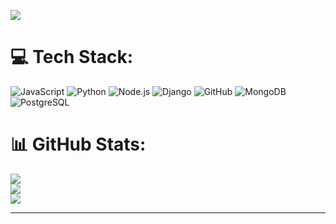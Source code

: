 [![](https://visitcount.itsvg.in/api?id=Vanoo123&icon=5&color=12)](https://visitcount.itsvg.in)
# 💻 Tech Stack:
![JavaScript](https://img.shields.io/badge/javascript-%23323330.svg?style=for-the-badge&logo=javascript&logoColor=%23F7DF1E)
![Python](https://img.shields.io/badge/python-%23563D7C.svg?style=for-the-badge&logo=python&logoColor=white) 
![Node.js](https://img.shields.io/badge/Node.js-%2343853D?style=for-the-badge&logo=node.js&logoColor=%23FFFFFF)
![Django](https://img.shields.io/badge/Django-%23092E20?style=for-the-badge&logo=django&logoColor=%23FFFFFF)
![GitHub](https://img.shields.io/badge/GitHub-%23121011.svg?style=for-the-badge&logo=github&logoColor=white) 
![MongoDB](https://img.shields.io/badge/MongoDB-%234ea94b.svg?style=for-the-badge&logo=mongodb&logoColor=white)
![PostgreSQL](https://img.shields.io/badge/PostgreSQL-%2300f.svg?style=for-the-badge&logo=postgresql&logoColor=white)

# 📊 GitHub Stats:
![](https://github-readme-stats.vercel.app/api?username=Lussskki&theme=dark&hide_border=false&include_all_commits=true&count_private=false)<br/>
![](https://github-readme-streak-stats.herokuapp.com/?user=Lussskki&theme=dark&hide_border=false)<br/>
![](https://github-readme-stats.vercel.app/api/top-langs/?username=Lussskki&theme=dark&hide_border=false&include_all_commits=true&count_private=false&layout=compact)

---
